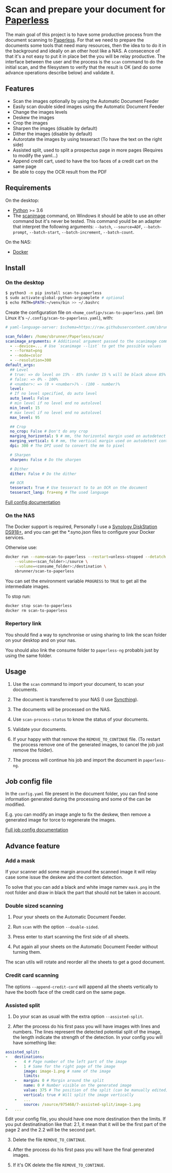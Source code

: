 # Scan and prepare your document for [Paperless](https://github.com/jonaswinkler/paperless-ng)

The main goal of this project is to have some productive process from the document scanning to
[Paperless](https://github.com/jonaswinkler/paperless-ng).
For that we need to prepare the documents some tools that need many resources, then the idea to to do it
in the background and ideally on an other host like a NAS.
A consecence of that it's a not easy to put it in place bet the you will be relay productive.
The interface between the user and the process is the `scan` command to do the initial scan, and the filesystem
to verify that the result is OK (and do some advance operations describe below) and validate it.

## Features

- Scan the images optionally by using the Automatic Document Feeder
- Easily scan double sided images using the Automatic Document Feeder
- Change the images levels
- Deskew the images
- Crop the images
- Sharpen the images (disable by default)
- Dither the images (disable by default)
- Autorotate the images by using tesseract (To have the text on the right side)
- Assisted split, used to split a prospectus page in more pages (Requires to modify the yaml...)
- Append credit cart, used to have the too faces of a credit cart on the same page
- Be able to copy the OCR result from the PDF

## Requirements

On the desktop:

- [Python](https://www.python.org/) >= 3.6
- The [scanimage](http://www.sane-project.org/) command, on Windows it should be able to use an other command
  but it's never be tested.
  This command yould be an adapter that interpret the following arguments:
  `--batch`, `--source=ADF`, `--batch-prompt`, `--batch-start`, `--batch-increment`, `--batch-count`.

On the NAS:

- [Docker](https://www.docker.com/)

## Install

### On the desktop

```bash
$ python3 -m pip install scan-to-paperless
$ sudo activate-global-python-argcomplete # optional
$ echo PATH=$PATH:~/venv/bin >> ~/.bashrc
```

Create the configuration file on `<home_config>/scan-to-paperless.yaml` (on Linux it's `~/.config/scan-to-paperless.yaml`), with:

```yaml
# yaml-language-server: $schema=https://raw.githubusercontent.com/sbrunner/scan-to-paperless/master/scan_to_paperless/config_schema.json

scan_folder: /home/sbrunner/Paperless/scan/
scanimage_arguments: # Additional argument passed to the scanimage command
  - --device=... # Use `scanimage --list` to get the possible values
  - --format=png
  - --mode=color
  - --resolution=300
default_args:
  ## Level
  # true: => do level on 15% - 85% (under 15 % will be black above 85% will be white)
  # false: => 0% - 100%
  # <number>: => (0 + <number>)% - (100 - number)%
  level:
  # If no level specified, do auto level
  auto_level: False
  # min level if no level end no autolovel
  min_level: 15
  # max level if no level end no autolovel
  max_level: 95

  ## Crop
  no_crop: False # Don't do any crop
  marging_horizontal: 9 # mm, the horizontal margin used on autodetect content
  marging_vertical: 6 # mm, the vertical margin used on autodetect content
  dpi: 300 # The DPI used to convert the mm to pixel

  # Sharpen
  sharpen: False # Do the sharpen

  # Dither
  dither: False # Do the dither

  ## OCR
  tesseract: True # Use tesseract to to an OCR on the document
  tesseract_lang: fra+eng # The used language
```

[Full config documentation](./config.md)

### On the NAS

The Docker support is required, Personally I use a [Synology DiskStation DS918+](https://www.synology.com/products/DS918+),
and you can get the \*.syno.json files to configure your Docker services.

Otherwise use:

```bash
docker run --name=scan-to-paperless --restart=unless-stopped --detatch \
    --volume=<scan_folder>:/source \
    --volume=<consume_folder>:/destination \
    sbrunner/scan-to-paperless
```

You can set the environment variable `PROGRESS` to `TRUE` to get all the intermediate images.

To stop run:

```bash
docker stop scan-to-paperless
docker rm scan-to-paperless
```

### Repertory link

You should find a way to synchronise or using sharing to link the scan folder on your desktop and on your nas.

You should also link the consume folder to `paperless-ng` probabls just by using the same folder.

## Usage

1. Use the `scan` command to import your document, to scan your documents.

2. The document is transferred to your NAS (I use [Syncthing](https://syncthing.net/)).

3. The documents will be processed on the NAS.

4. Use `scan-process-status` to know the status of your documents.

5. Validate your documents.

6. If your happy with that remove the `REMOVE_TO_CONTINUE` file.
   (To restart the process remove one of the generated images, to cancel the job just remove the folder).

7. The process will continue his job and import the document in `paperless-ng`.

## Job config file

In the `config.yaml` file present in the document folder, you can find sone information generated during
the processing and some of the can be modified.

E.g. you can modify an image angle to fix the deskew, then remove a generated image for torce to regenerate
the images.

[Full job config documentation](./process.md)

## Advance feature

### Add a mask

If your scanner add some margin around the scanned image it will relay case some issue the deskew and the
content detection.

To solve that you can add a black and white image namev `mask.png` in the root folder and draw in black the
part that should not be taken in account.

### Double sized scanning

1. Pour your sheets on the Automatic Document Feeder.

2. Run `scan` with the option `--double-sided`.

3. Press enter to start scanning the first side of all sheets.

4. Put again all your sheets on the Automatic Document Feeder without turning them.

The scan utils will rotate and reorder all the sheets to get a good document.

### Credit card scanning

The options `--append-credit-card` will append all the sheets vertically to have the booth face of the credit card on the same page.

### Assisted split

1. Do your scan as usual with the extra option `--assisted-split`.

2. After the process do his first pass you will have images with lines and numbers.
   The lines represent the detected potential split of the image, the length indicate the strength of the detection.
   In your config you will have something like:

```yaml
assisted_split:
-   destinations:
    -   4 # Page number of the left part of the image
    -   1 # Same for the right page of the image
        image: image-1.png # name of the image
        limits:
    -   margin: 0 # Margin around the split
        name: 0 # Number visible on the generated image
        value: 375 # The position of the split (can be manually edited)
        vertical: true # Will split the image vertically
    -   ...
        source: /source/975468/7-assisted-split/image-1.png
-   ...

```

Edit your config file, you should have one more destination then the limits.
If you put destinatination like that: 2.1, it mean that it will be the first part of the page 2 and the 2.2 will be the second part.

3. Delete the file `REMOVE_TO_CONTINUE`.

4. After the process do his first pass you will have the final generated images.

5. If it's OK delete the file `REMOVE_TO_CONTINUE`.
